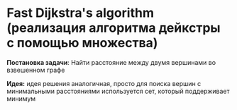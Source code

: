 # Fast Dijkstra's algorithm (реализация алгоритма дейкстры с помощью множества)

<strong>Постановка задачи</strong>: Найти расстояние между двумя вершинами во взвешенном графе

<strong>Идея:</strong> идея решения аналогичная, просто для поиска вершин с минимальными расстояниями используется сет, который поддерживает минимум

